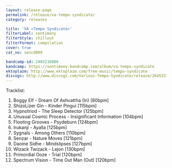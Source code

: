 ```yaml
---
layout: release-page
permalink: /release/va-tempo-syndicate/
category: releases

title: 'VA «Tempo Syndicate»'
filterLabel: sentimony
filterStyle: chillout
filterFormat: compilation
cover: true
cat_no: sencd009

bandcamp-id: 2483216888
bandcamp: https://sentimony.bandcamp.com/album/va-tempo-syndicate
ektoplazm: http://www.ektoplazm.com/free-music/tempo-syndicate
discogs: http://www.discogs.com/Various-Tempo-Syndicate/release/2645251
---
```


Tracklist:

01. Boggy Elf - Dream Of Ashvattha (In) [80bpm]
02. ShizoLizer Gin - Kinder Pingui [115bpm]
03. Hypnotriod - The Sleep Detector [125bpm]
04. Unusual Cosmic Process - Insignificant Information [104bpm]
05. Flooting Grooves - Psydeburn [124bpm]
06. Irukanji - Ayalla [125bpm]
07. Sygnals - Among Others [110bpm]
08. Senzar - Nature Moves [121bpm]
09. Daoine Sidhe - Mindslipses [127bpm]
10. Wizack Twizack - Lejon [130bpm]
11. Primordial Ooze - Trial [120bpm]
12. Spectrum Vision - Time Out Man (Out) [120bpm]
